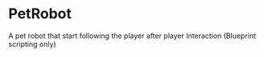 # PetRobot
 A pet robot that start following the player after player Interaction (Blueprint scripting only)
